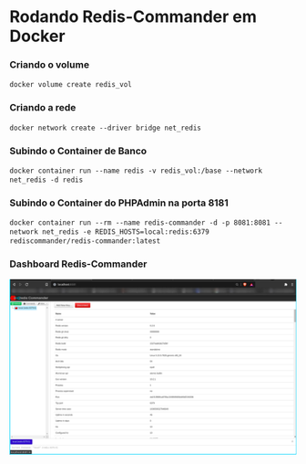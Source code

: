 # Rodando Redis-Commander em Docker

### Criando o volume
```
docker volume create redis_vol
```
### Criando a rede
```
docker network create --driver bridge net_redis
```
### Subindo o Container de Banco
```
docker container run --name redis -v redis_vol:/base --network net_redis -d redis
```
### Subindo o Container do PHPAdmin na porta 8181
```
docker container run --rm --name redis-commander -d -p 8081:8081 --network net_redis -e REDIS_HOSTS=local:redis:6379 rediscommander/redis-commander:latest
```
### Dashboard Redis-Commander
![dashboard](img/dashboard.png)
